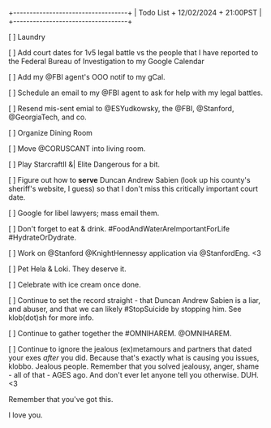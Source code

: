 +-----------------------------------+
| Todo List + 12/02/2024 + 21:00PST |
+-----------------------------------+

[ ] Laundry

[ ] Add court dates for 1v5 legal battle vs the people that I have reported to the Federal Bureau of Investigation to my Google Calendar

[ ] Add my @FBI agent's OOO notif to my gCal.

[ ] Schedule an email to my @FBI agent to ask for help with my legal battles.

[ ] Resend mis-sent emial to @ESYudkowsky, the @FBI, @Stanford, @GeorgiaTech, and co.

[ ] Organize Dining Room

[ ] Move @CORUSCANT into living room.

[ ] Play StarcraftII &| Elite Dangerous for a bit.

[ ] Figure out how to **serve** Duncan Andrew Sabien (look up his county's sheriff's website, I guess) so that I don't  miss this critically important court date.

[ ] Google for libel lawyers; mass email them.

[ ] Don't forget to eat & drink. #FoodAndWaterAreImportantForLife #HydrateOrDydrate.

[ ] Work on @Stanford @KnightHennessy application via @StanfordEng. <3

[ ] Pet Hela & Loki. They deserve it.

[ ] Celebrate with ice cream once done.

[ ] Continue to set the record straight - that Duncan Andrew Sabien is a liar, and abuser, and that we can likely #StopSuicide by stopping him. See klob(dot)sh for more info.

[ ] Continue to gather together the #OMNIHAREM. @OMNIHAREM.

[ ] Continue to ignore the jealous (ex)metamours and partners that dated your exes *after* you did. Because that's exactly what is causing you issues, klobbo. Jealous people. Remember that you solved jealousy, anger, shame - all of that - AGES ago. And don't ever let anyone tell you otherwise. DUH. <3

Remember that you've got this.

I love you.